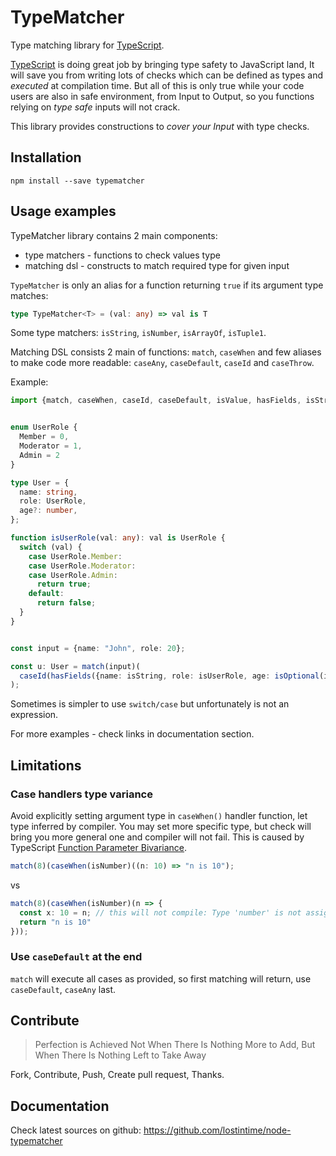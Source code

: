 TypeMatcher
===========

Type matching library for [TypeScript](http://www.typescriptlang.org/).

[TypeScript](http://www.typescriptlang.org/) is doing great job by bringing type safety 
to JavaScript land, It will save you from writing lots of checks which can be defined
as types and _executed_ at compilation time. But all of this is only true while your code users
are also in safe environment, from Input to Output, so you functions relying on 
_type safe_ inputs will not crack.

This library provides constructions to _cover your Input_ with type checks.

## Installation

```
npm install --save typematcher
```

## Usage examples

TypeMatcher library contains 2 main components:
 
  * type matchers - functions to check values type
  * matching dsl - constructs to match required type for given input

`TypeMatcher` is only an alias for a function returning `true` if its argument type matches:

```typescript
type TypeMatcher<T> = (val: any) => val is T
```

Some type matchers: `isString`, `isNumber`, `isArrayOf`, `isTuple1`.

Matching DSL consists 2 main of functions: `match`, `caseWhen` and few aliases to make
code more readable: `caseAny`, `caseDefault`, `caseId` and `caseThrow`. 

Example:

```typescript
import {match, caseWhen, caseId, caseDefault, isValue, hasFields, isString, isOptional, isNumber} from 'typematcher';


enum UserRole {
  Member = 0,
  Moderator = 1,
  Admin = 2
}

type User = {
  name: string,
  role: UserRole,
  age?: number,
};

function isUserRole(val: any): val is UserRole {
  switch (val) {
    case UserRole.Member:
    case UserRole.Moderator:
    case UserRole.Admin:
      return true;
    default:
      return false;
  }
}


const input = {name: "John", role: 20};

const u: User = match(input)(
  caseId(hasFields({name: isString, role: isUserRole, age: isOptional(isNumber)}))
);

```
Sometimes is simpler to use `switch/case` but unfortunately is not an expression.

For more examples - check links in documentation section.

## Limitations

### Case handlers type variance

Avoid explicitly setting argument type in `caseWhen()` handler function, let type inferred by compiler.
You may set more specific type, but check will bring you more general one and compiler will not fail.
This is caused by TypeScript [Function Parameter Bivariance](https://www.typescriptlang.org/docs/handbook/type-compatibility.html).

```typescript
match(8)(caseWhen(isNumber)((n: 10) => "n is 10");
```

vs

```typescript
match(8)(caseWhen(isNumber)(n => {
  const x: 10 = n; // this will not compile: Type 'number' is not assignable to type '10'
  return "n is 10"
}));
```

### Use `caseDefault` at the end

`match` will execute all cases as provided, so first matching will return, 
use `caseDefault`, `caseAny` last.


## Contribute

> Perfection is Achieved Not When There Is Nothing More to Add, 
> But When There Is Nothing Left to Take Away

Fork, Contribute, Push, Create pull request, Thanks. 

## Documentation

Check latest sources on github: https://github.com/lostintime/node-typematcher
